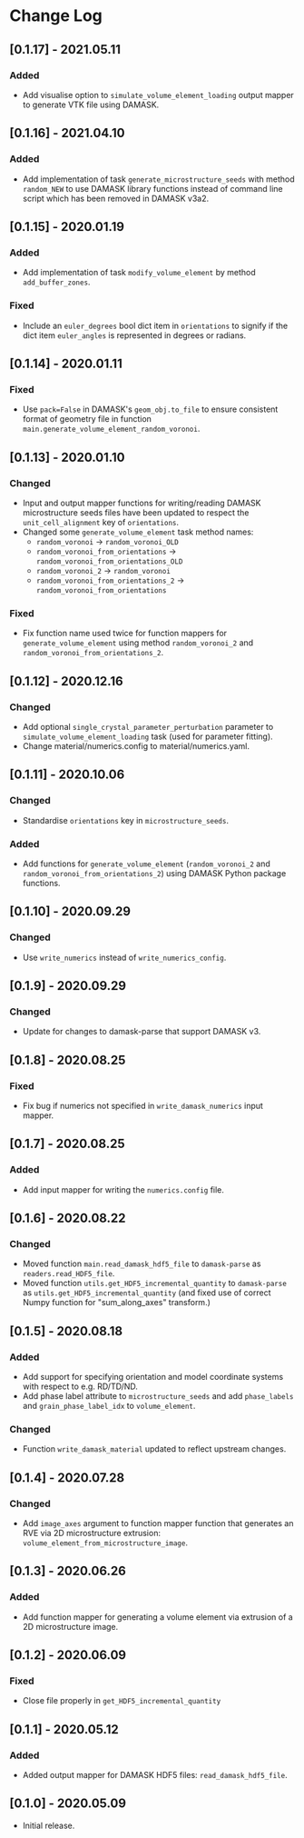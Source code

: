# Change Log

## [0.1.17] - 2021.05.11

### Added

- Add visualise option to `simulate_volume_element_loading` output mapper to generate VTK file using DAMASK.

## [0.1.16] - 2021.04.10

### Added

- Add implementation of task `generate_microstructure_seeds` with method `random_NEW` to use DAMASK library functions instead of command line script which has been removed in DAMASK v3a2.

## [0.1.15] - 2020.01.19

### Added
- Add implementation of task `modify_volume_element` by method `add_buffer_zones`.

### Fixed 
 
- Include an `euler_degrees` bool dict item in `orientations` to signify if the dict item `euler_angles` is represented in degrees or radians.

## [0.1.14] - 2020.01.11

### Fixed

- Use `pack=False` in DAMASK's `geom_obj.to_file` to ensure consistent format of geometry file in function `main.generate_volume_element_random_voronoi`.

## [0.1.13] - 2020.01.10

### Changed

- Input and output mapper functions for writing/reading DAMASK microstructure seeds files have been updated to respect the `unit_cell_alignment` key of `orientations`.
- Changed some `generate_volume_element` task method names:
  - `random_voronoi` -> `random_voronoi_OLD`
  - `random_voronoi_from_orientations` -> `random_voronoi_from_orientations_OLD`
  - `random_voronoi_2` -> `random_voronoi`
  - `random_voronoi_from_orientations_2` -> `random_voronoi_from_orientations`

### Fixed

- Fix function name used twice for function mappers for `generate_volume_element` using method `random_voronoi_2` and `random_voronoi_from_orientations_2`.

## [0.1.12] - 2020.12.16

### Changed

- Add optional `single_crystal_parameter_perturbation` parameter to `simulate_volume_element_loading` task (used for parameter fitting).
- Change material/numerics.config to material/numerics.yaml.

## [0.1.11] - 2020.10.06

### Changed

- Standardise `orientations` key in `microstructure_seeds`.

### Added

- Add functions for `generate_volume_element` (`random_voronoi_2` and `random_voronoi_from_orientations_2`) using DAMASK Python package functions.

## [0.1.10] - 2020.09.29

### Changed

- Use `write_numerics` instead of `write_numerics_config`.

## [0.1.9] - 2020.09.29

### Changed

- Update for changes to damask-parse that support DAMASK v3.

## [0.1.8] - 2020.08.25

### Fixed

- Fix bug if numerics not specified in `write_damask_numerics` input mapper.

## [0.1.7] - 2020.08.25

### Added

- Add input mapper for writing the `numerics.config` file.

## [0.1.6] - 2020.08.22

### Changed

- Moved function `main.read_damask_hdf5_file` to `damask-parse` as `readers.read_HDF5_file`.
- Moved function `utils.get_HDF5_incremental_quantity` to `damask-parse` as `utils.get_HDF5_incremental_quantity` (and fixed use of correct Numpy function for "sum_along_axes" transform.)

## [0.1.5] - 2020.08.18

### Added

- Add support for specifying orientation and model coordinate systems with respect to e.g. RD/TD/ND.
- Add phase label attribute to `microstructure_seeds` and add `phase_labels` and `grain_phase_label_idx` to `volume_element`.

### Changed

- Function `write_damask_material` updated to reflect upstream changes.

## [0.1.4] - 2020.07.28

### Changed

- Add `image_axes` argument to function mapper function that generates an RVE via 2D microstructure extrusion: `volume_element_from_microstructure_image`.

## [0.1.3] - 2020.06.26

### Added

- Add function mapper for generating a volume element via extrusion of a 2D microstructure image.

## [0.1.2] - 2020.06.09

### Fixed

- Close file properly in `get_HDF5_incremental_quantity`

## [0.1.1] - 2020.05.12

### Added

- Added output mapper for DAMASK HDF5 files: `read_damask_hdf5_file`.

## [0.1.0] - 2020.05.09

- Initial release.
